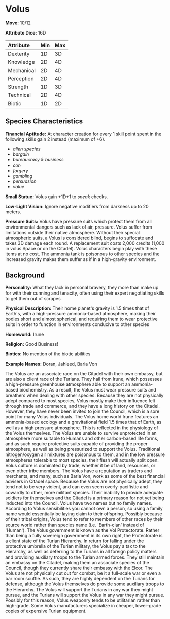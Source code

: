 # Volus

**Move:** 10/12

**Attribute Dice:** 16D

| Attribute  | Min  | Max  |
| :--------- | :--- | :--- |
| Dexterity  | 1D   | 3D   |
| Knowledge  | 2D   | 4D   |
| Mechanical | 2D   | 4D   |
| Perception | 2D   | 4D   |
| Strength   | 1D   | 3D   |
| Technical  | 2D   | 4D   |
| Biotic     | 1D   | 2D   |

## Species Characteristics

**Financial Aptitude:** At character creation for every 1 skill point spent in the following skills gain 2 instead
(maximum of +6).

* *alien species*
* *bargain*
* *bureaucracy & business*
* *con*
* *forgery*
* *gambling*
* *persuasion*
* *value*

**Small Statue:** Volus gain +1D+1 to *sneak* checks.

**Low-Light Vision:** Ignore negative modifiers from darkness up to 20 meters.

**Pressure Suits:** Volus have pressure suits which protect them from all environmental dangers such as lack of air,
pressure. Volus suffer from limitations outside their native atmosphere. Without their special atmospheric suits, a
Volus is considered blind, begins to suffocate and takes 3D damage each round. A replacement suit costs 2,000 credits
(1,000 in volus Space or on the Citadel). Volus characters begin play with these items at no cost. The ammonia tank is
poisonous to other species and the increased gravity makes them suffer as if in a high-gravity environment.

## Background

**Personality:** What they lack in personal bravery, they more than make up for with their cunning and tenacity, often
using their expert negotiating skills to get them out of scrapes

**Physical Description:** Their home planet's gravity is 1.5 times that of Earth's, with a high-pressure ammonia-based
atmosphere, making their bodies short and almost spherical, and requiring them to wear protective suits in order to
function in environments conducive to other species

**Homeworld:** Irune

**Religion:** Good Business!

**Biotics:** No mention of the biotic abilities

**Example Names:** Doran, Jahleed, Barla Von

The Volus are an associate race on the Citadel with their own embassy, but are also a client race of the Turians. They
hail from Irune, which possesses a high-pressure greenhouse atmosphere able to support an ammonia-based biochemistry. As
a result, the Volus must wear pressure suits and breathers when dealing with other species. Because they are not
physically adept compared to most species, Volus mostly make their influence felt through trade and commerce, and they
have a long history on the Citadel. However, they have never been invited to join the Council, which is a sore point for
many Volus individuals. The Volus home world Irune features an ammonia-based ecology and a gravitational field 1.5 times
that of Earth, as well as a high pressure atmosphere. This is reflected in the physiology of the Volus themselves. The
Volus are unable to survive unprotected in an atmosphere more suitable to Humans and other carbon-based life forms, and
as such require protective suits capable of providing the proper atmosphere, as well as being pressurized to support the
Volus. Traditional nitrogen/oxygen air mixtures are poisonous to them, and in the low pressure atmospheres tolerable to
most species, their flesh will actually split open. Volus culture is dominated by trade, whether it be of land,
resources, or even other tribe members. The Volus have a reputation as traders and merchants, and many, such as Barla
Von, work as some of the best financial advisers in Citadel space. Because the Volus are not physically adept, they tend
not to be very violent, and can even seem overly-pacifistic and cowardly to other, more militant species. Their
inability to provide adequate soldiers for themselves and the Citadel is a primary reason for not yet being inducted
into the Council. Volus have two names but no family names. According to Volus sensibilities you cannot own a person, so
using a family name would essentially be laying claim to their offspring. Possibly because of their tribal origins,
Volus tend to refer to members of other races by their source world rather than species name (i.e. 'Earth-clan' instead
of 'Human'). The Volus government is known as the Vol Protectorate. Rather than being a fully sovereign government in
its own right, the Protectorate is a client state of the Turian Hierarchy. In return for falling under the protective
umbrella of the Turian military, the Volus pay a tax to the Hierarchy, as well as deferring to the Turians in all
foreign policy matters and providing auxiliary troops to the Turian armed forces. They still maintain an embassy on the
Citadel, making them an associate species of the Council, though they currently share their embassy with the Elcor. The
Volus are not physically cut out for combat, be it a full-scale war or even a bar room scuffle. As such, they are highly
dependent on the Turians for defense, although the Volus themselves do provide some auxiliary troops to the Hierarchy.
The Volus will support the Turians in any war they might pursue, and the Turians will support the Volus in any war they
might pursue. Possibly for this reason, Volus weaponry tends to be utilitarian rather than high-grade. Some Volus
manufacturers specialize in cheaper, lower-grade copies of expensive Turian equipment.
